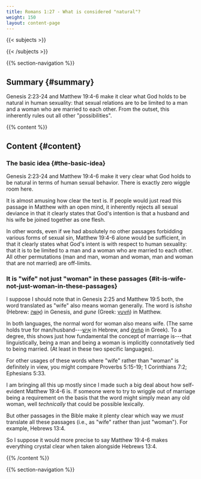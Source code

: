 ```yaml
---
title: Romans 1:27 - What is considered "natural"?
weight: 150
layout: content-page
---
```


{{< subjects >}}

{{< /subjects >}}

{{% section-navigation %}}

<!-- ## Video {#video}

{{% video
src=""

playlist=""

video=""

audio=""

slides="https://bibledocs.org/slides/"
%}} -->

## Summary {#summary}

Genesis 2:23-24 and Matthew 19:4-6 make it clear what God holds to be natural in human sexuality: that sexual relations are to be limited to a man and a woman who are married to each other. From the outset, this inherently rules out all other "possibilities".

<!-- ## Timestamps {#timestamps} -->

{{% content %}}

## Content {#content}

<!-- --- -->

### The basic idea {#the-basic-idea}

Genesis 2:23-24 and Matthew 19:4-6 make it very clear what God holds to be natural in terms of human sexual behavior. There is exactly zero wiggle room here.

It is almost amusing how clear the text is. If people would just read this passage in Matthew with an open mind, it inherently rejects all sexual deviance in that it clearly states that God's intention is that a husband and his wife be joined together as one flesh.

In other words, even if we had absolutely no other passages forbidding various forms of sexual sin, Matthew 19:4-6 alone would be sufficient, in that it clearly states what God's intent is with respect to human sexuality: that it is to be limited to a man and a woman who are married to each other. All other permutations (man and man, woman and woman, man and woman that are not married) are off-limits.

### It is "wife" not just "woman" in these passages {#it-is-wife-not-just-woman-in-these-passages}

I suppose I should note that in Genesis 2:25 and Matthew 19:5 both, the word translated as "wife" also means woman generally. The word is *ishsha* (Hebrew: [אִשָּׁה](https://www.blueletterbible.org/lexicon/h802/esv/wlc/0-1/)) in Genesis, and *gune* (Greek: [γυνή](https://www.blueletterbible.org/lexicon/g1135/esv/tr/0-1/)) in Matthew.

In both languages, the normal word for woman also means wife. (The same holds true for man/husband---[אִישׁ](https://www.blueletterbible.org/lexicon/h376/esv/wlc/0-1/) in Hebrew, and [ἀνήρ](https://www.blueletterbible.org/lexicon/g435/esv/mgnt/0-1/) in Greek). To a degree, this shows just how fundamental the concept of marriage is---that linguistically, being a man and being a woman is implicitly connotatively tied to being married. (At least in these two specific languages).

For other usages of these words where "wife" rather than "woman" is definitely in view, you might compare Proverbs 5:15-19; 1 Corinthians 7:2; Ephesians 5:33.

I am bringing all this up mostly since I made such a big deal about how self-evident Matthew 19:4-6 is. If someone were to try to wriggle out of marriage being a requirement on the basis that the word might simply mean any old woman, well *technically* that could be possible lexically.

But other passages in the Bible make it plenty clear which way we *must* translate all these passages (i.e., as "wife" rather than just "woman"). For example, Hebrews 13:4.

So I suppose it would more precise to say Matthew 19:4-6 makes everything crystal clear when taken alongside Hebrews 13:4.

<!-- ### What about polygamy?

The fact that Genesis 2:23-24, Matthew 19:4-6, and Ephesians 5:21-33 all simply presuppose one man and one woman is strong inferential evidence that this is the normal state of affairs when it comes to human marriage. Such an idea can be confirmed by observation as well, simply by looking at the witness of scripture: we have no documented cases of polygamy in the New Testament, and only a few cases in the Old Testament, out of all the believers mentioned therein. That is, while Abraham, Jacob, David, and Solomon may have had multiple wives and/or concubines, the vast majority of Old Testament believers did not.

Polygamy is not sinful *per se*, but that also doesn't make it something that we should necessarily seek to practice (cf. 1 Corinthians 10:23). See [here](todo) for my full thoughts on polygamy. 

 -->

{{% /content %}}


<!-- {{% transcript %}}

## Video/audio transcript {#video-audio-transcript}



{{% /transcript %}} -->

{{% section-navigation %}}
